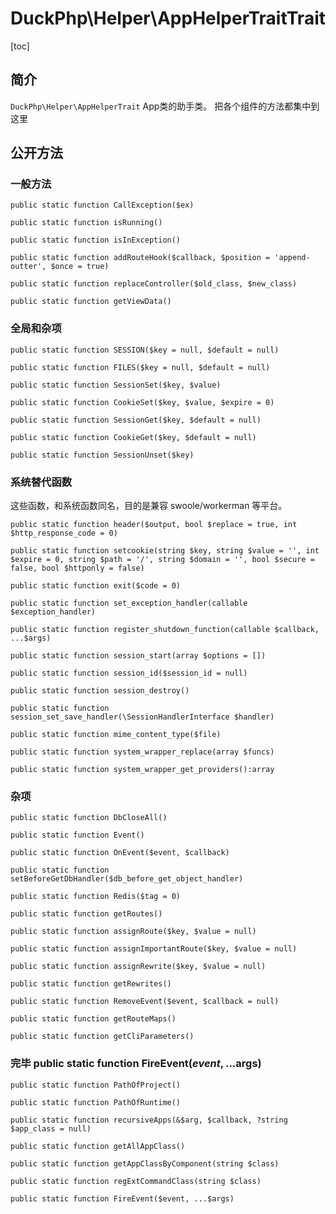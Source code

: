 # DuckPhp\Helper\AppHelperTraitTrait
[toc]

## 简介

`DuckPhp\Helper\AppHelperTrait` App类的助手类。 把各个组件的方法都集中到这里

## 公开方法

### 一般方法

    public static function CallException($ex)
    
    public static function isRunning()
    
    public static function isInException()
    
    public static function addRouteHook($callback, $position = 'append-outter', $once = true)
    
    public static function replaceController($old_class, $new_class)
    
    public static function getViewData()

### 全局和杂项

    public static function SESSION($key = null, $default = null)
    
    public static function FILES($key = null, $default = null)
    
    public static function SessionSet($key, $value)
    
    public static function CookieSet($key, $value, $expire = 0)
    
    public static function SessionGet($key, $default = null)

    public static function CookieGet($key, $default = null)
    
    public static function SessionUnset($key)



### 系统替代函数

这些函数，和系统函数同名，目的是兼容 swoole/workerman 等平台。

    public static function header($output, bool $replace = true, int $http_response_code = 0)
    
    public static function setcookie(string $key, string $value = '', int $expire = 0, string $path = '/', string $domain = '', bool $secure = false, bool $httponly = false)
    
    public static function exit($code = 0)
    
    public static function set_exception_handler(callable $exception_handler)
    
    public static function register_shutdown_function(callable $callback, ...$args)
    
    public static function session_start(array $options = [])
    
    public static function session_id($session_id = null)
    
    public static function session_destroy()
    
    public static function session_set_save_handler(\SessionHandlerInterface $handler)

    public static function mime_content_type($file)

    public static function system_wrapper_replace(array $funcs)

    public static function system_wrapper_get_providers():array

### 杂项

    public static function DbCloseAll()

    public static function Event()
    
    public static function OnEvent($event, $callback)

    public static function setBeforeGetDbHandler($db_before_get_object_handler)

    public static function Redis($tag = 0)

    public static function getRoutes()

    public static function assignRoute($key, $value = null)

    public static function assignImportantRoute($key, $value = null)

    public static function assignRewrite($key, $value = null)

    public static function getRewrites()

    public static function RemoveEvent($event, $callback = null)

    public static function getRouteMaps()

    public static function getCliParameters()

### 完毕    public static function FireEvent($event, ...$args)

    public static function PathOfProject()

    public static function PathOfRuntime()

    public static function recursiveApps(&$arg, $callback, ?string $app_class = null)

    public static function getAllAppClass()

    public static function getAppClassByComponent(string $class)

    public static function regExtCommandClass(string $class)

    public static function FireEvent($event, ...$args)

